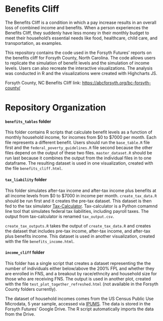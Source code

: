 # Benefits Cliff

The Benefits Cliff is a condition in which a pay increase results in an overall loss of combined income and benefits. When a person experiences the Benefits Cliff, they suddenly have less money in their monthly budget to meet their household’s essential needs like food, healthcare, child care, and transportation, as examples.

This repository contains the code used in the Forsyth Futures' reports on the benefits cliff for Forsyth County, North Carolina.  The code allows users to replicate the simulation of benefit levels and the simulation of income levels. Users can also recreate the interactive visualizations. The analysis was conducted in R and the visualizations were created with Highcharts JS.

Forsyth County, NC Benefits Cliff link: https://abcforsyth.org/bc-forsyth-county/

# Repository Organization

#### `benefits_tables` folder

This folder contains R scripts that calculate benefit levels as a function of monthly household income, for incomes from $0 to $7000 per month.  Each file represents a different benefit.  Users should run the `base_table.R` file first and the `federal_poverty_guidelines.R` file second because the other files depend on the output of these two files.  `master_dataset.R` should be run last because it combines the output from the individual files in to one dataframe.  The resulting dataset is used in one visualization, created with the file `benefits_cliff.html`.

#### `tax_liability` folder

This folder simulates after-tax income and after-tax income plus benefits at all income levels from $0 to $7000 in income per month.  `create_tax_data.R` should be run first and it creates the pre-tax dataset.  This dataset is then fed to the tax simulator [Tax-Calculator](https://pslmodels.github.io/Tax-Calculator/).  Tax-calculator is a Python comamnd line tool that simulates federal tax liabilities, including payroll taxes.  The output from tax-calculator is renamed `tax_output.csv`.

`create_tax_outputs.R` takes the output of `create_tax_data.R` and creates the dataset that includes pre-tax income, after-tax income, and after-tax plus benefits income.  This dataset is used in another visualization, created with the file `benefits_income.html`.

#### `income_cliff` folder

This folder has a single script that creates a dataset representing the the number of individuals either below/above the 200% FPL and whether they are enrolled in FNS, and a breakout by race/ethncity and household size for those who are receiving FNS.  The output is used in another plot, created with the file `test_plot_together_refreshed.html` (not available in the Forsyth County folders currently).

The dataset of household incomes comes from the US Census Public Use Microdata, 5 year sample, accessed via [IPUMS](www.ipums.org).  The data is stored in the Forsyth Futures' Google Drive. The R script automatically imports the data from the Drive.

